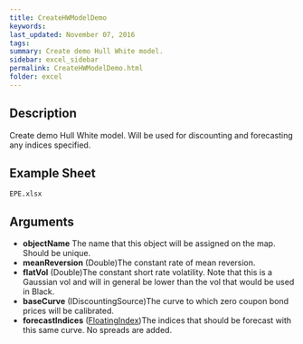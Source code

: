 ```yaml
---
title: CreateHWModelDemo
keywords:
last_updated: November 07, 2016
tags:
summary: Create demo Hull White model.
sidebar: excel_sidebar
permalink: CreateHWModelDemo.html
folder: excel
---
```


## Description
Create demo Hull White model.  Will be used for discounting and forecasting any indices specified.

<!--HUMAN EDIT START-->

<!--## Details-->

<!--HUMAN EDIT END-->

## Example Sheet

    EPE.xlsx

## Arguments

* **objectName** The name that this object will be assigned on the map. Should be unique.
* **meanReversion** (Double)The constant rate of mean reversion.
* **flatVol** (Double)The constant short rate volatility.  Note that this is a Gaussian vol and will in general be lower than the vol that would be used in Black.
* **baseCurve** (IDiscountingSource)The curve to which zero coupon bond prices will be calibrated.
* **forecastIndices** ([FloatingIndex](FloatingIndex.html))The indices that should be forecast with this same curve.  No spreads are added.

<!--HUMAN EDIT START-->

<!--## Validation-->

<!--HUMAN EDIT END-->

